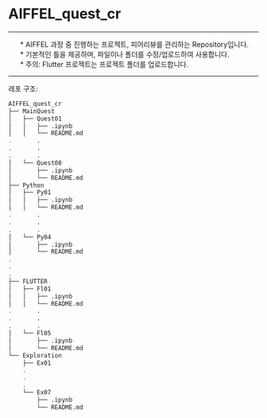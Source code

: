 # AIFFEL_quest_cr
<hr/> <ul>
   * AIFFEL 과정 중 진행하는 프로젝트, 피어리뷰를 관리하는 Repository입니다.<br>   
   * 기본적인 틀을 제공하며, 파일이나 폴더를 수정/업로드하여 사용합니다.<br>   
   * 주의: Flutter 프로젝트는 프로젝트 폴더를 업로드합니다.<br>   </ul>

***

레포 구조:

~~~bash
AIFFEL_quest_cr
├── MainQuest
│   ├── Quest01
│   │   ├── .ipynb
│   │   └── README.md
.		.
.		.
.		.
│   └── Quest08
│       ├── .ipynb
│       └── README.md
├── Python
│   ├── Py01
│   │   ├── .ipynb
│   │   └── README.md
.		.
.		.
.		.
│   └── Py04
│       ├── .ipynb
│       └── README.md
.
.
.
├── FLUTTER
│   ├── Fl01
│   │   ├── .ipynb
│   │   └── README.md
.		.
.		.
.		.
│   └── Fl05
│       ├── .ipynb
│       └── README.md
└── Exploration
    ├── Ex01
    .
    .
    .
    └── Ex07
        ├── .ipynb
        └── README.md


